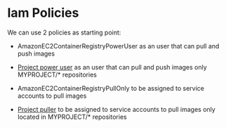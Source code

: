 # Iam Policies

We can use 2 policies as starting point:

- AmazonEC2ContainerRegistryPowerUser as an user that can pull and push images

- [Project power user](project-power-user.json) as an user that can pull and push images only MYPROJECT/* repositories

- AmazonEC2ContainerRegistryPullOnly to be assigned to service accounts to pull images

- [Project puller](project-puller.json) to be assigned to service accounts to pull images only located in MYPROJECT/* repositories
